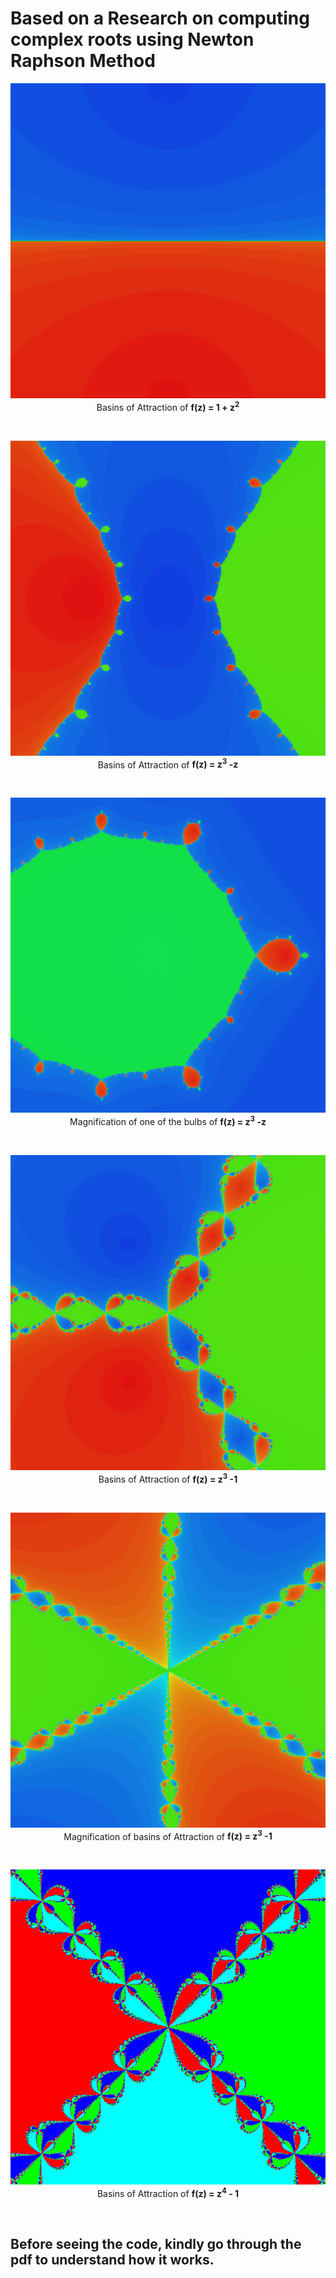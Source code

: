 # Based on a Research on computing complex roots using Newton Raphson Method

<p align="center">
  <img src="https://raw.githubusercontent.com/DarkMortal/Complex-Newton-Roots/main/Basin_1/Basin1.png?token=GHSAT0AAAAAABWG5ZMK4NRG5QKDQ5KB4GZCYWMIWSQ" alt="Basin of Attraction"/>
  <br/>Basins of Attraction of <b>f(z) = 1 + z<sup>2</sup></b>
</p><br/>
  
<p align="center">
  <img src="https://raw.githubusercontent.com/DarkMortal/Complex-Newton-Roots/main/Basin_2/Basin2.png?token=GHSAT0AAAAAABWG5ZMK55QGTQ6RCCG26FSIYWMJCSA" alt="Basin of Attraction"/>
  <br/> Basins of Attraction of <b>f(z) = z<sup>3</sup> -z</b>
</p><br/>
 
<p align="center">
  <img src="https://raw.githubusercontent.com/DarkMortal/Complex-Newton-Roots/main/ZoomedIn_Basin_2/Basin3.png?token=GHSAT0AAAAAABWG5ZMK37TOTDIYPORNOS7CYWMJENQ" alt="Basin of Attraction"/>
  <br/> Magnification of one of the bulbs of <b>f(z) = z<sup>3</sup> -z</b>
</p><br/>
 
<p align="center">
  <img src="https://raw.githubusercontent.com/DarkMortal/Complex-Newton-Roots/main/Basin_4/Basin4.png?token=GHSAT0AAAAAABWG5ZMKG3R6MTU6P653JIESYWMJFPQ" alt="Basin of Attraction"/>
  <br/> Basins of Attraction of <b>f(z) = z<sup>3</sup> -1</b>
</p><br/>
 
<p align="center">
  <img src="https://raw.githubusercontent.com/DarkMortal/Complex-Newton-Roots/main/ZoomedIn_Basin_4/Basin5.png?token=GHSAT0AAAAAABWG5ZMLK4K2FJ43RS7K6CI4YWMJGEA" alt="Basin of Attraction"/>
  <br/> Magnification of basins of Attraction of <b>f(z) = z<sup>3</sup> -1</b>
</p><br/>
 
<p align="center">
  <img src="https://raw.githubusercontent.com/DarkMortal/Complex-Newton-Roots/main/Basin_6/Basin6.png?token=GHSAT0AAAAAABWG5ZMKULVBNKXON5OQBV6YYWMJHHA" alt="Basin of Attraction"/>
  <br/>Basins of Attraction of <b>f(z) = z<sup>4</sup> - 1
</p><br/>

## Before seeing the code, kindly go through the pdf to understand how it works.
